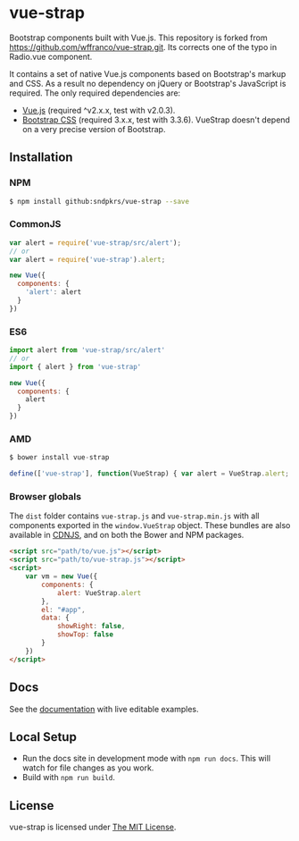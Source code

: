 # vue-strap
Bootstrap components built with Vue.js.
This repository is forked from https://github.com/wffranco/vue-strap.git. Its corrects one of the typo in Radio.vue component. 

It contains a set of native Vue.js components based on Bootstrap's markup and CSS. As a result no dependency on jQuery or Bootstrap's JavaScript is required. The only required dependencies are:

* [Vue.js](http://vuejs.org/) (required ^v2.x.x, test with v2.0.3).
* [Bootstrap CSS](http://getbootstrap.com/) (required 3.x.x, test with 3.3.6). VueStrap doesn't depend on a very precise version of Bootstrap.

## Installation

### NPM

```bash
$ npm install github:sndpkrs/vue-strap --save
```

### CommonJS
```js
var alert = require('vue-strap/src/alert');
// or
var alert = require('vue-strap').alert;

new Vue({
  components: {
    'alert': alert
  }
})
```

### ES6
```js
import alert from 'vue-strap/src/alert'
// or
import { alert } from 'vue-strap'

new Vue({
  components: {
    alert
  }
})
```

### AMD
```js
$ bower install vue-strap

define(['vue-strap'], function(VueStrap) { var alert = VueStrap.alert; ... });
```

### Browser globals
The `dist` folder contains `vue-strap.js` and `vue-strap.min.js` with all components exported in the <code>window.VueStrap</code> object. These bundles are also available in [CDNJS](https://cdnjs.com/libraries/vue-strap),
and on both the Bower and NPM packages.

```html
<script src="path/to/vue.js"></script>
<script src="path/to/vue-strap.js"></script>
<script>
    var vm = new Vue({
        components: {
            alert: VueStrap.alert
        },
        el: "#app",
        data: {
            showRight: false,
            showTop: false
        }
    })
</script>
```

## Docs
See the [documentation](https://wffranco.github.io/vue-strap/) with live editable examples.

## Local Setup
* Run the docs site in development mode with `npm run docs`. This will watch for file changes as you work.
* Build with `npm run build`.

## License
vue-strap is licensed under [The MIT License](LICENSE).
